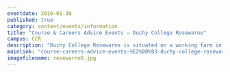 ```yaml
---
eventdate: 2016-01-30
published: true
category: content/events/information
title: "Course & Careers Advice Events – Duchy College Rosewarne"
campus: CCR
description: "Duchy College Rosewarne is situated on a working farm in 47 hectares of beautiful grounds and is..."
mainlink: "course-careers-advice-events-%E2%80%93-duchy-college-rosewarne-0"
imagefilename: rosewarne0.jpg
---
```

